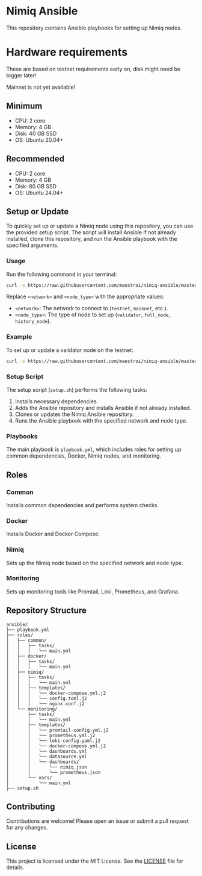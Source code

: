 
# Nimiq Ansible

This repository contains Ansible playbooks for setting up Nimiq nodes.


# Hardware requirements

These are based on testnet requirements early on, disk might need be bigger later!

Mainnet is not yet available!
## Minimum
- CPU: 2 core
- Memory: 4 GB
- Disk: 40 GB SSD
- OS: Ubuntu 20.04+

## Recommended
- CPU: 2 core
- Memory: 4 GB
- Disk: 80 GB SSD
- OS: Ubuntu 24.04+

## Setup or Update

To quickly set up or update a Nimiq node using this repository, you can use the provided setup script. The script will install Ansible if not already installed, clone this repository, and run the Ansible playbook with the specified arguments.

### Usage

Run the following command in your terminal:

```sh
curl -s https://raw.githubusercontent.com/maestroi/nimiq-ansible/master/setup.sh | bash -s <network> <node_type>
```

Replace `<network>` and `<node_type>` with the appropriate values:

- `<network>`: The network to connect to (`testnet`, `mainnet`, etc.).
- `<node_type>`: The type of node to set up (`validator`, `full_node`, `history_node`).

### Example

To set up or update a validator node on the testnet:

```sh
curl -s https://raw.githubusercontent.com/maestroi/nimiq-ansible/master/setup.sh | bash -s testnet validator
```

### Setup Script

The setup script (`setup.sh`) performs the following tasks:

1. Installs necessary dependencies.
2. Adds the Ansible repository and installs Ansible if not already installed.
3. Clones or updates the Nimiq Ansible repository.
4. Runs the Ansible playbook with the specified network and node type.

### Playbooks

The main playbook is `playbook.yml`, which includes roles for setting up common dependencies, Docker, Nimiq nodes, and monitoring.

## Roles

### Common

Installs common dependencies and performs system checks.

### Docker

Installs Docker and Docker Compose.

### Nimiq

Sets up the Nimiq node based on the specified network and node type.

### Monitoring

Sets up monitoring tools like Promtail, Loki, Prometheus, and Grafana.

## Repository Structure

```
ansible/
├── playbook.yml
├── roles/
│   ├── common/
│   │   ├── tasks/
│   │   │   └── main.yml
│   ├── docker/
│   │   ├── tasks/
│   │   │   └── main.yml
│   ├── nimiq/
│   │   ├── tasks/
│   │   │   └── main.yml
│   │   ├── templates/
│   │   │   └── docker-compose.yml.j2
│   │   │   └── config.toml.j2
│   │   │   └── nginx.conf.j2
│   └── monitoring/
│       ├── tasks/
│       │   └── main.yml
│       ├── templates/
│       │   └── promtail-config.yml.j2
│       │   └── prometheus.yml.j2
│       │   └── loki-config.yaml.j2
│       │   └── docker-compose.yml.j2
│       │   └── dashboards.yml
│       │   └── datasource.yml
│       │   └── dashboards/
│       │       └── nimiq.json
│       │       └── prometheus.json
│       └── vars/
│           └── main.yml
├── setup.sh
```

## Contributing

Contributions are welcome! Please open an issue or submit a pull request for any changes.

## License

This project is licensed under the MIT License. See the [LICENSE](LICENSE) file for details.
